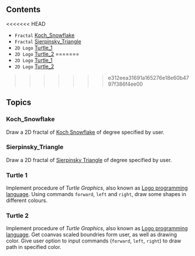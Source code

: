 ## Contents
<<<<<<< HEAD
* `Fractal` [Koch_Snowflake](#Koch_Snowflake)
* `Fractal` [Sierpinsky_Triangle](#Sierpinsky_Triangle)
* `2D Logo` [Turtle_1](#Turtle_1)
* `2D Logo` [Turtle_2](#Turtle_2)
=======
* `2D Logo` [Turtle_1](#turtle-1)
* `2D Logo` [Turtle_2](#turtle-2)
>>>>>>> e312eea31691a165276e18e60b4797f386f4ee00

## Topics
### Koch_Snowflake
Draw a 2D fractal of [Koch Snowflake](https://en.wikipedia.org/wiki/Koch_snowflake) of degree specified by user. 

### Sierpinsky_Triangle
Draw a 2D fractal of [Sierpinsky Triangle](https://en.wikipedia.org/wiki/Sierpi%C5%84ski_triangle) of degree specified by user. 

### Turtle 1
Implement procedure of *Turtle Graphics*, also known as [Logo programming language](https://en.wikipedia.org/wiki/Logo_(programming_language)). Using commands `forward`, `left` and `right`, draw some shapes in different colours.

### Turtle 2
Implement procedure of *Turtle Graphics*, also known as [Logo programming language](https://en.wikipedia.org/wiki/Logo_(programming_language)). Get coanvas scaled boundries form user, as well as drawing color. Give user option to input commands (`forward`, `left`, `right`) to draw path in specified color.
